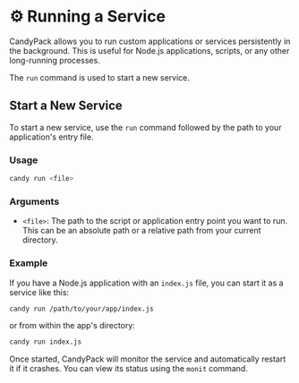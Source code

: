 # ⚙️ Running a Service

CandyPack allows you to run custom applications or services persistently in the background. This is useful for Node.js applications, scripts, or any other long-running processes.

The `run` command is used to start a new service.

## Start a New Service

To start a new service, use the `run` command followed by the path to your application's entry file.

### Usage
```bash
candy run <file>
```

### Arguments
- `<file>`: The path to the script or application entry point you want to run. This can be an absolute path or a relative path from your current directory.

### Example
If you have a Node.js application with an `index.js` file, you can start it as a service like this:
```bash
candy run /path/to/your/app/index.js
```
or from within the app's directory:
```bash
candy run index.js
```

Once started, CandyPack will monitor the service and automatically restart it if it crashes. You can view its status using the `monit` command.
